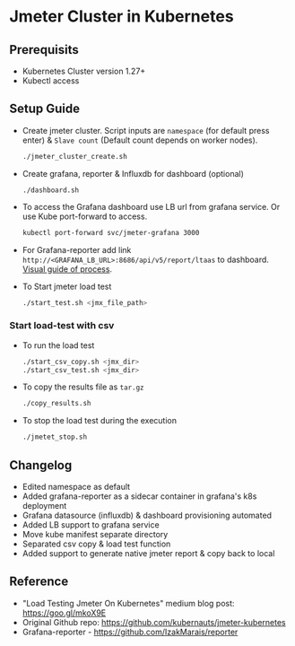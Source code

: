 # Jmeter Cluster in Kubernetes

## Prerequisits

- Kubernetes Cluster version 1.27+
- Kubectl access

## Setup Guide

* Create jmeter cluster. Script inputs are `namespace` (for default press enter) & `Slave count` (Default count depends on worker nodes).  
    ```bash
    ./jmeter_cluster_create.sh
    ```

* Create grafana, reporter & Influxdb for dashboard (optional)
    ```
    ./dashboard.sh
    ```
* To access the Grafana dashboard use LB url from grafana service. Or use Kube port-forward to access.
    ```bash
    kubectl port-forward svc/jmeter-grafana 3000
    ```
* For Grafana-reporter add link `http://<GRAFANA_LB_URL>:8686/api/v5/report/ltaas` to dashboard. [Visual guide of process](https://github.com/IzakMarais/reporter/blob/master/demo/report_v5.gif).

* To Start jmeter load test
    ```bash
    ./start_test.sh <jmx_file_path>
    ```

### Start load-test with csv

* To run the load test
    ```bash
    ./start_csv_copy.sh <jmx_dir>
    ./start_csv_test.sh <jmx_dir>
    ```

* To copy the results file as `tar.gz`
    ```bash
    ./copy_results.sh
    ```

* To stop the load test during the execution
    ```bash
    ./jmetet_stop.sh
    ```

## Changelog 
- Edited namespace as default
- Added grafana-reporter as a sidecar container in grafana's k8s deployment
- Grafana datasource (influxdb) & dashboard provisioning automated
- Added LB support to grafana service
- Move kube manifest separate directory
- Separated csv copy & load test function
- Added support to generate native jmeter report & copy back to local  

## Reference  
- "Load Testing Jmeter On Kubernetes" medium blog post: https://goo.gl/mkoX9E
- Original Github repo: https://github.com/kubernauts/jmeter-kubernetes
- Grafana-reporter - https://github.com/IzakMarais/reporter
